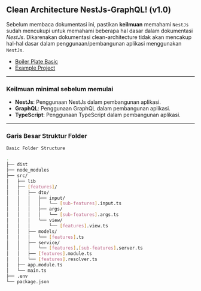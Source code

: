 
## Clean Architecture NestJs-GraphQL! (v1.0)

Sebelum membaca dokumentasi ini, pastikan **keilmuan** memahami `NestJs` sudah
mencukupi untuk memahami beberapa hal dasar dalam dokumentasi *NestJs*. Dikarenakan
dokumentasi clean-architecture tidak akan mencakup hal-hal dasar dalam penggunaan/pembangunan
aplikasi menggunakan `NestJs`.

- [Boiler Plate Basic](https://bitbucket.org/bridce/boiler-wcp-nest/src/main/?search_id=3380d10d-0973-4197-8594-a95aa73896f0)
- [Example Project](#a)
___

### Keilmuan minimal sebelum memulai

- **NestJs**: Penggunaan NestJs dalam pembangunan aplikasi.
- **GraphQL**: Penggunaan GraphQL dalam pembangunan aplikasi.
- **TypeScript**: Penggunaan TypeScript dalam pembangunan aplikasi.

___
### Garis Besar Struktur Folder

`Basic Folder Structure`
```sh
.
├── dist
├── node_modules
├── src/
│   ├── lib
│   ├── [features]/
│   │   ├── dto/
│   │   │   ├── input/
│   │   │   │   └── [sub-features].input.ts
│   │   │   ├── args/
│   │   │   │   └── [sub-features].args.ts
│   │   │   └── view/
│   │   │       └── [features].view.ts
│   │   ├── models/
│   │   │   └── [features].ts
│   │   ├── service/
│   │   │   └── [features].[sub-features].server.ts
│   │   ├── [features].module.ts
│   │   └── [features].resolver.ts
│   ├── app.module.ts
│   └── main.ts
├── .env
└── package.json
```